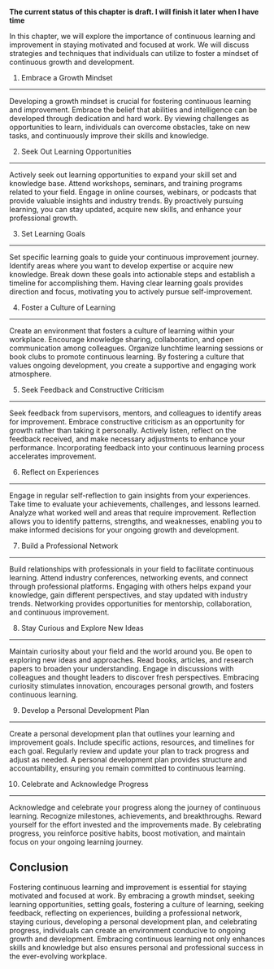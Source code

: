 **The current status of this chapter is draft. I will finish it later when I have time**

In this chapter, we will explore the importance of continuous learning and improvement in staying motivated and focused at work. We will discuss strategies and techniques that individuals can utilize to foster a mindset of continuous growth and development.

1. Embrace a Growth Mindset
---------------------------

Developing a growth mindset is crucial for fostering continuous learning and improvement. Embrace the belief that abilities and intelligence can be developed through dedication and hard work. By viewing challenges as opportunities to learn, individuals can overcome obstacles, take on new tasks, and continuously improve their skills and knowledge.

2. Seek Out Learning Opportunities
----------------------------------

Actively seek out learning opportunities to expand your skill set and knowledge base. Attend workshops, seminars, and training programs related to your field. Engage in online courses, webinars, or podcasts that provide valuable insights and industry trends. By proactively pursuing learning, you can stay updated, acquire new skills, and enhance your professional growth.

3. Set Learning Goals
---------------------

Set specific learning goals to guide your continuous improvement journey. Identify areas where you want to develop expertise or acquire new knowledge. Break down these goals into actionable steps and establish a timeline for accomplishing them. Having clear learning goals provides direction and focus, motivating you to actively pursue self-improvement.

4. Foster a Culture of Learning
-------------------------------

Create an environment that fosters a culture of learning within your workplace. Encourage knowledge sharing, collaboration, and open communication among colleagues. Organize lunchtime learning sessions or book clubs to promote continuous learning. By fostering a culture that values ongoing development, you create a supportive and engaging work atmosphere.

5. Seek Feedback and Constructive Criticism
-------------------------------------------

Seek feedback from supervisors, mentors, and colleagues to identify areas for improvement. Embrace constructive criticism as an opportunity for growth rather than taking it personally. Actively listen, reflect on the feedback received, and make necessary adjustments to enhance your performance. Incorporating feedback into your continuous learning process accelerates improvement.

6. Reflect on Experiences
-------------------------

Engage in regular self-reflection to gain insights from your experiences. Take time to evaluate your achievements, challenges, and lessons learned. Analyze what worked well and areas that require improvement. Reflection allows you to identify patterns, strengths, and weaknesses, enabling you to make informed decisions for your ongoing growth and development.

7. Build a Professional Network
-------------------------------

Build relationships with professionals in your field to facilitate continuous learning. Attend industry conferences, networking events, and connect through professional platforms. Engaging with others helps expand your knowledge, gain different perspectives, and stay updated with industry trends. Networking provides opportunities for mentorship, collaboration, and continuous improvement.

8. Stay Curious and Explore New Ideas
-------------------------------------

Maintain curiosity about your field and the world around you. Be open to exploring new ideas and approaches. Read books, articles, and research papers to broaden your understanding. Engage in discussions with colleagues and thought leaders to discover fresh perspectives. Embracing curiosity stimulates innovation, encourages personal growth, and fosters continuous learning.

9. Develop a Personal Development Plan
--------------------------------------

Create a personal development plan that outlines your learning and improvement goals. Include specific actions, resources, and timelines for each goal. Regularly review and update your plan to track progress and adjust as needed. A personal development plan provides structure and accountability, ensuring you remain committed to continuous learning.

10. Celebrate and Acknowledge Progress
--------------------------------------

Acknowledge and celebrate your progress along the journey of continuous learning. Recognize milestones, achievements, and breakthroughs. Reward yourself for the effort invested and the improvements made. By celebrating progress, you reinforce positive habits, boost motivation, and maintain focus on your ongoing learning journey.

Conclusion
----------

Fostering continuous learning and improvement is essential for staying motivated and focused at work. By embracing a growth mindset, seeking learning opportunities, setting goals, fostering a culture of learning, seeking feedback, reflecting on experiences, building a professional network, staying curious, developing a personal development plan, and celebrating progress, individuals can create an environment conducive to ongoing growth and development. Embracing continuous learning not only enhances skills and knowledge but also ensures personal and professional success in the ever-evolving workplace.
